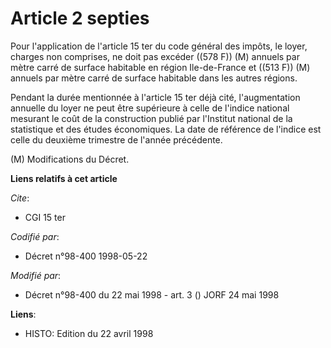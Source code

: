 # Article 2 septies

Pour l'application de l'article 15 ter du code général des impôts, le loyer, charges non comprises, ne doit pas excéder ((578
F)) (M) annuels par mètre carré de surface habitable en région Ile-de-France et ((513 F)) (M) annuels par mètre carré de
surface habitable dans les autres régions.

Pendant la durée mentionnée à l'article 15 ter déjà cité, l'augmentation annuelle du loyer ne peut être supérieure à celle de
l'indice national mesurant le coût de la construction publié par l'Institut national de la statistique et des études
économiques. La date de référence de l'indice est celle du deuxième trimestre de l'année précédente.

(M) Modifications du Décret.

**Liens relatifs à cet article**

_Cite_:

  - CGI 15 ter

_Codifié par_:

  - Décret n°98-400 1998-05-22

_Modifié par_:

  - Décret n°98-400 du 22 mai 1998 - art. 3 () JORF 24 mai 1998

**Liens**:

  - HISTO: Edition du 22 avril 1998
